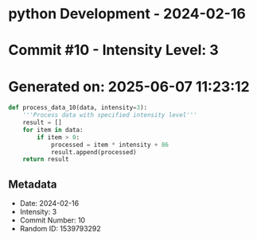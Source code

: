 ﻿# python Development - 2024-02-16
# Commit #10 - Intensity Level: 3
# Generated on: 2025-06-07 11:23:12
```python
def process_data_10(data, intensity=3):
    '''Process data with specified intensity level'''
    result = []
    for item in data:
        if item > 0:
            processed = item * intensity + 86
            result.append(processed)
    return result
```
## Metadata
- Date: 2024-02-16
- Intensity: 3
- Commit Number: 10
- Random ID: 1539793292
